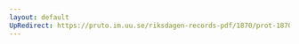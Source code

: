 ```yaml
---
layout: default
UpRedirect: https://pruto.im.uu.se/riksdagen-records-pdf/1870/prot-1870--fk--421/prot-1870--fk--421_038.pdf
---
```

